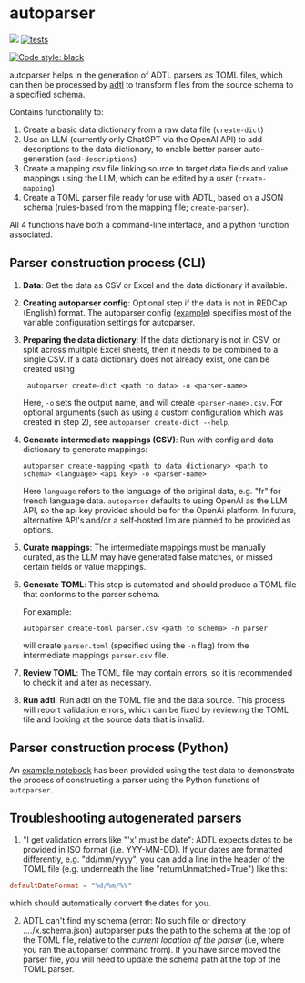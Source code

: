# autoparser

[![](https://img.shields.io/badge/python-3.11+-blue.svg)](https://www.python.org/downloads/)
[![tests](https://github.com/globaldothealth/autoparser/actions/workflows/tests.yml/badge.svg)](https://github.com/globaldothealth/autoparser/actions/workflows/tests.yml)
<!-- [![codecov](https://codecov.io/gh/globaldothealth/autoparser/graph/badge.svg?token=AINU8PNJE3)](https://codecov.io/gh/globaldothealth/autoparser) -->
[![Code style: black](https://img.shields.io/badge/code%20style-black-000000.svg)](https://github.com/psf/black)

autoparser helps in the generation of ADTL parsers as
TOML files, which can then be processed by
[adtl](https://github.com/globaldothealth/adtl) to transform files from the
source schema to a specified schema.

Contains functionality to:
1. Create a basic data dictionary from a raw data file (`create-dict`)
2. Use an LLM (currently only ChatGPT via the OpenAI API) to add descriptions to the 
    data dictionary, to enable better parser auto-generation (`add-descriptions`)
3. Create a mapping csv file linking source to target data fields and value mappings 
    using the LLM, which can be edited by a user (`create-mapping`)
4. Create a TOML parser file ready for use with ADTL, based on a JSON schema
    (rules-based from the mapping file; `create-parser`).

All 4 functions have both a command-line interface, and a python function associated.

## Parser construction process (CLI)

1. **Data**: Get the data as CSV or Excel and the data dictionary if available.

2. **Creating autoparser config**: Optional step if the data is not in REDCap
   (English) format. The autoparser config ([example](src/autoparser/config/redcap-en.toml))
    specifies most of the variable configuration settings for autoparser.

3. **Preparing the data dictionary**: If the data dictionary is not in CSV, or
   split across multiple Excel sheets, then it needs to be combined to a single
   CSV. If a data dictionary does not already exist, one can be created using

   ```shell
    autoparser create-dict <path to data> -o <parser-name>
   ```

   Here, `-o` sets the output name, and will create
   `<parser-name>.csv`. For optional arguments (such as using a custom configuration
   which was created in step 2), see `autoparser create-dict --help`.

4. **Generate intermediate mappings (CSV)**: Run with config and data dictionary
   to generate mappings:

   ```shell
   autoparser create-mapping <path to data dictionary> <path to schema> <language> <api key> -o <parser-name>
   ```

   Here `language` refers to the language of the original data, e.g. "fr" for french 
   language data. `autoparser` defaults to using OpenAI as the LLM API, so the api key 
   provided should be for the OpenAi platform. In future, alternative API's and/or a 
   self-hosted llm are planned to be provided as options.

5. **Curate mappings**: The intermediate mappings must be manually curated, as
   the LLM may have generated false matches, or missed certain fields or value mappings.

6. **Generate TOML**: This step is automated and should produce a TOML file that
   conforms to the parser schema. 

   For example:

   ```shell
   autoparser create-toml parser.csv <path to schema> -n parser
   ```

   will create `parser.toml` (specified using the `-n` flag) from the
   intermediate mappings `parser.csv` file.

7. **Review TOML**: The TOML file may contain errors, so it is recommended to
   check it and alter as necessary.

8. **Run adtl**: Run adtl on the TOML file and the data source. This process
   will report validation errors, which can be fixed by reviewing the TOML file
   and looking at the source data that is invalid.

## Parser construction process (Python)

An [example notebook](example.ipynb) has been provided using the test data to demonstrate
the process of constructing a parser using the Python functions of `autoparser`.

## Troubleshooting autogenerated parsers

1. "I get validation errors like "'x' must be date":
ADTL expects dates to be provided in ISO format (i.e. YYY-MM-DD). If your dates are
formatted differently, e.g. "dd/mm/yyyy", you can add a line in the header
of the TOML file (e.g. underneath the line "returnUnmatched=True") like this:

```TOML
defaultDateFormat = "%d/%m/%Y"
```
which should automatically convert the dates for you.

2. ADTL can't find my schema (error: No such file or directory ..../x.schema.json)
autoparser puts the path to the schema at the top of the TOML file, relative to the
*current location of the parser* (i.e, where you ran the autoparser command from).
If you have since moved the parser file, you will need to update the schema path at the
top of the TOML parser.
